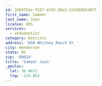 ```yaml
---
id: 3450fb2e-f557-47d3-98a3-234589b5d07f
first_name: Sameer
last_name: Jain
license: DDS
services:
  - endodontist
category: Dentists
address: '650 Whitney Ranch Dr '
city: Henderson
state: NV
zip: '89014'
title: 'Sameer Jain'
_geoloc:
  lat: 36.0671
  lng: -115.052
---
```

